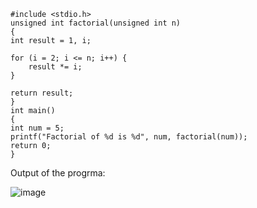     #include <stdio.h>
    unsigned int factorial(unsigned int n)
    {
    int result = 1, i;

    for (i = 2; i <= n; i++) {
        result *= i;
    }
 
    return result;
    }
    int main()
    {
    int num = 5;
    printf("Factorial of %d is %d", num, factorial(num));
    return 0;
    }


Output of the progrma:


![image](https://github.com/AklavyaSangra/Homework/assets/146859465/1abf9623-d981-46a0-9947-62cc47b6743d)

    
